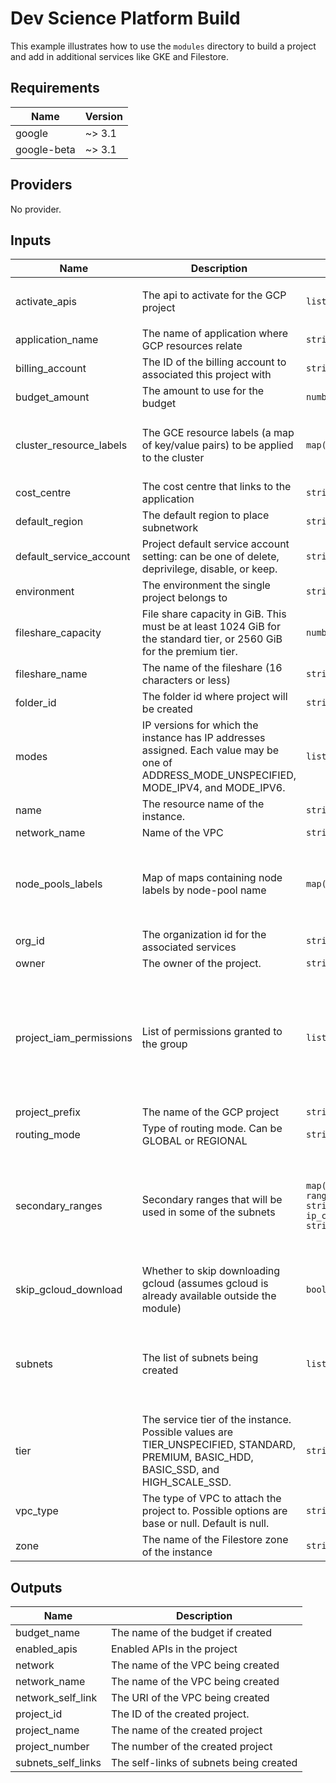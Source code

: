 # Dev Science Platform Build

This example illustrates how to use the `modules` directory to build a project and add in additional services like GKE and Filestore.

## Requirements

| Name | Version |
|------|---------|
| google | ~> 3.1 |
| google-beta | ~> 3.1 |

## Providers

No provider.

## Inputs

| Name | Description | Type | Default | Required |
|------|-------------|------|---------|:--------:|
| activate\_apis | The api to activate for the GCP project | `list(string)` | <pre>[<br>  "compute.googleapis.com"<br>]</pre> | no |
| application\_name | The name of application where GCP resources relate | `string` | n/a | yes |
| billing\_account | The ID of the billing account to associated this project with | `string` | n/a | yes |
| budget\_amount | The amount to use for the budget | `number` | `100` | no |
| cluster\_resource\_labels | The GCE resource labels (a map of key/value pairs) to be applied to the cluster | `map(string)` | <pre>{<br>  "environment": "environment",<br>  "owner": "owner_here"<br>}</pre> | no |
| cost\_centre | The cost centre that links to the application | `string` | n/a | yes |
| default\_region | The default region to place subnetwork | `string` | `"us-west1"` | no |
| default\_service\_account | Project default service account setting: can be one of delete, deprivilege, disable, or keep. | `string` | `"keep"` | no |
| environment | The environment the single project belongs to | `string` | n/a | yes |
| fileshare\_capacity | File share capacity in GiB. This must be at least 1024 GiB for the standard tier, or 2560 GiB for the premium tier. | `number` | `2660` | no |
| fileshare\_name | The name of the fileshare (16 characters or less) | `string` | `"share1"` | no |
| folder\_id | The folder id where project will be created | `string` | n/a | yes |
| modes | IP versions for which the instance has IP addresses assigned. Each value may be one of ADDRESS\_MODE\_UNSPECIFIED, MODE\_IPV4, and MODE\_IPV6. | `list(string)` | <pre>[<br>  "MODE_IPV4"<br>]</pre> | no |
| name | The resource name of the instance. | `string` | `"test-instance"` | no |
| network\_name | Name of the VPC | `string` | `"custom-vpc"` | no |
| node\_pools\_labels | Map of maps containing node labels by node-pool name | `map(map(string))` | <pre>{<br>  "all": {<br>    "environment": "environment_here",<br>    "owner": "owner_here"<br>  }<br>}</pre> | no |
| org\_id | The organization id for the associated services | `string` | n/a | yes |
| owner | The owner of the project. | `string` | n/a | yes |
| project\_iam\_permissions | List of permissions granted to the group | `list(string)` | <pre>[<br>  "roles/monitoring.admin",<br>  "roles/storage.admin",<br>  "roles/container.clusterAdmin",<br>  "roles/container.admin",<br>  "roles/compute.instanceAdmin",<br>  "roles/logging.admin",<br>  "roles/file.editor"<br>]</pre> | no |
| project\_prefix | The name of the GCP project | `string` | n/a | yes |
| routing\_mode | Type of routing mode. Can be GLOBAL or REGIONAL | `string` | `"REGIONAL"` | no |
| secondary\_ranges | Secondary ranges that will be used in some of the subnets | `map(list(object({ range_name = string, ip_cidr_range = string })))` | <pre>{<br>  "subnet-01": [<br>    {<br>      "ip_cidr_range": "192.168.64.0/24",<br>      "range_name": "subnet-01-secondary-01"<br>    }<br>  ]<br>}</pre> | no |
| skip\_gcloud\_download | Whether to skip downloading gcloud (assumes gcloud is already available outside the module) | `bool` | `true` | no |
| subnets | The list of subnets being created | `list(map(string))` | <pre>[<br>  {<br>    "subnet_ip": "10.10.10.0/24",<br>    "subnet_name": "subnet-01",<br>    "subnet_region": "us-central1"<br>  }<br>]</pre> | no |
| tier | The service tier of the instance. Possible values are TIER\_UNSPECIFIED, STANDARD, PREMIUM, BASIC\_HDD, BASIC\_SSD, and HIGH\_SCALE\_SSD. | `string` | `"STANDARD"` | no |
| vpc\_type | The type of VPC to attach the project to. Possible options are base or null. Default is null. | `string` | `""` | no |
| zone | The name of the Filestore zone of the instance | `string` | `"us-central1-b"` | no |

## Outputs

| Name | Description |
|------|-------------|
| budget\_name | The name of the budget if created |
| enabled\_apis | Enabled APIs in the project |
| network | The name of the VPC being created |
| network\_name | The name of the VPC being created |
| network\_self\_link | The URI of the VPC being created |
| project\_id | The ID of the created project. |
| project\_name | The name of the created project |
| project\_number | The number of the created project |
| subnets\_self\_links | The self-links of subnets being created |